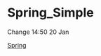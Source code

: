 Spring_Simple
=============
Change 14:50 20 Jan


<a href="http://nightly.codenvy-stg.com/ide-resources/share/project/artaleks9/Spring">Spring</a>
